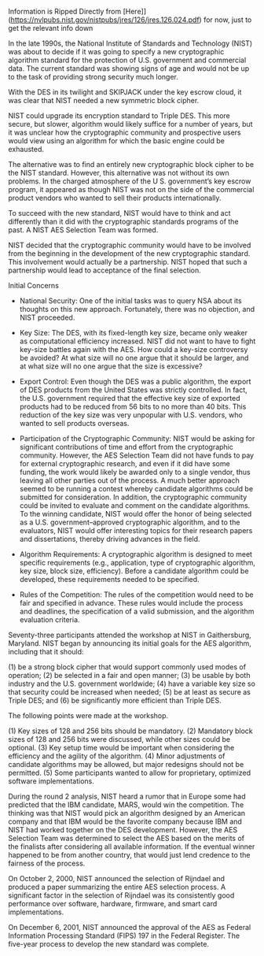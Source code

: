 Information is Ripped Directly from [Here]](https://nvlpubs.nist.gov/nistpubs/jres/126/jres.126.024.pdf) for now, just to get the relevant info down


In the late 1990s, the National Institute of Standards and Technology (NIST) was about to decide if it was going to specify a new cryptographic algorithm standard for the protection of U.S. government and commercial data. The current standard was showing signs of age and would not be up to the task of providing strong security much longer.

With the DES in its twilight and SKIPJACK under the key escrow cloud, it was clear that NIST
needed a new symmetric block cipher.

NIST could upgrade its encryption standard to Triple DES. This more secure, but slower, algorithm would likely suffice for a number of years, but it was unclear how the cryptographic community and prospective users would view using an algorithm for which the basic engine could be exhausted.

The alternative was to find an entirely new cryptographic block cipher to be the NIST standard. However, this alternative was not without its own problems. In the charged atmosphere of the U S. government’s key escrow program, it appeared as though NIST was not on the side of the commercial product vendors who wanted to sell their products internationally.

To succeed with the new standard, NIST would have to think and act differently than it did with the cryptographic standards programs of the past. A NIST AES Selection Team was formed.

NIST decided that the cryptographic community would have to be involved from the beginning in the development of the new cryptographic standard. This involvement would actually be a partnership. NIST hoped that such a partnership would lead to acceptance of the final selection.

Initial Concerns

- National Security: One of the initial tasks was to query NSA about its thoughts on this new approach. Fortunately, there was no objection, and NIST proceeded.

- Key Size: The DES, with its fixed-length key size, became only weaker as computational efficiency increased. NIST did not want to have to fight key-size battles again with the AES. How could a key-size controversy be avoided? At what size will no one argue that it should be larger, and at what size will no one argue that the size is excessive?

- Export Control: Even though the DES was a public algorithm, the export of DES products from the United States was strictly controlled. In fact, the U.S. government required that the effective key size of exported products had to be reduced from 56 bits to no more than 40 bits. This reduction of the key size was very unpopular with U.S. vendors, who wanted to sell products overseas.

- Participation of the Cryptographic Community: NIST would be asking for significant contributions of time and effort from the cryptographic community. However, the AES Selection Team did not have funds to pay for external cryptographic research, and even if it did have some funding, the work would likely be awarded only to a single vendor, thus leaving all other parties out of the process. A much better approach seemed to be running a contest whereby candidate algorithms could be submitted for consideration. In addition, the cryptographic community could be invited to evaluate and comment on the candidate algorithms. To the winning candidate, NIST would offer the honor of being selected as a U.S. government–approved cryptographic algorithm, and to the evaluators, NIST would offer interesting topics for their research papers and dissertations, thereby driving advances in the field.

- Algorithm Requirements: A cryptographic algorithm is designed to meet specific requirements (e.g., application, type of cryptographic algorithm, key size, block size, efficiency). Before a candidate algorithm could be developed, these requirements needed to be specified.

- Rules of the Competition: The rules of the competition would need to be fair and specified in
advance. These rules would include the process and deadlines, the specification of a valid submission, and the algorithm evaluation criteria.

Seventy-three participants attended the workshop at NIST in Gaithersburg, Maryland. NIST began by announcing its initial goals for the AES algorithm, including that it should:

(1) be a strong block cipher that would support commonly used modes of operation;
(2) be selected in a fair and open manner;
(3) be usable by both industry and the U.S. government worldwide;
(4) have a variable key size so that security could be increased when needed;
(5) be at least as secure as Triple DES; and
(6) be significantly more efficient than Triple DES.

The following points were made at the workshop.

(1) Key sizes of 128 and 256 bits should be mandatory.
(2) Mandatory block sizes of 128 and 256 bits were discussed, while other sizes could be optional.
(3) Key setup time would be important when considering the efficiency and the agility of the algorithm.
(4) Minor adjustments of candidate algorithms may be allowed, but major redesigns should not be permitted.
(5) Some participants wanted to allow for proprietary, optimized software implementations.

During the round 2 analysis, NIST heard a rumor that in Europe some had predicted that the IBM candidate, MARS, would win the competition. The thinking was that NIST would pick an algorithm designed by an American company and that IBM would be the favorite company because IBM and NIST had worked together on the DES development. However, the AES Selection Team was determined to select the AES based on the merits of the finalists after considering all available information. If the eventual winner happened to be from another country, that would just lend credence to the fairness of the process. 

On October 2, 2000, NIST announced the selection of Rijndael and produced a paper summarizing the entire AES selection process. A significant factor in the selection of Rijndael was its consistently good performance over software, hardware, firmware, and smart card implementations.

On December 6, 2001, NIST announced the approval of the AES as Federal Information Processing Standard (FIPS) 197 in the Federal Register. The five-year process to develop the new standard was complete.
